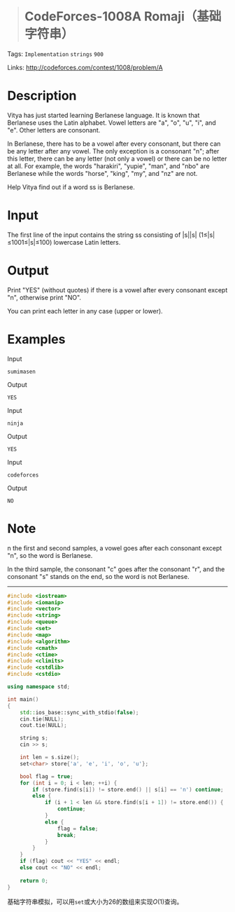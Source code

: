 > # CodeForces-1008A Romaji（基础字符串）

Tags: `Implementation` `strings` `900`

Links: http://codeforces.com/contest/1008/problem/A

# Description

Vitya has just started learning Berlanese language. It is known that Berlanese uses the Latin alphabet. Vowel letters are "a", "o", "u", "i", and "e". Other letters are consonant.

In Berlanese, there has to be a vowel after every consonant, but there can be any letter after any vowel. The only exception is a consonant "n"; after this letter, there can be any letter (not only a vowel) or there can be no letter at all. For example, the words "harakiri", "yupie", "man", and "nbo" are Berlanese while the words "horse", "king", "my", and "nz" are not.

Help Vitya find out if a word ss is Berlanese.

# Input

The first line of the input contains the string ss consisting of |s||s| (1≤|s|≤1001≤|s|≤100) lowercase Latin letters.

# Output

Print "YES" (without quotes) if there is a vowel after every consonant except "n", otherwise print "NO".

You can print each letter in any case (upper or lower).

# Examples

Input

```
sumimasen
```

Output

```
YES
```

Input

```
ninja
```

Output

```
YES
```

Input

```
codeforces
```

Output

```
NO
```

# Note

n the first and second samples, a vowel goes after each consonant except "n", so the word is Berlanese.

In the third sample, the consonant "c" goes after the consonant "r", and the consonant "s" stands on the end, so the word is not Berlanese.

-----

```c++
#include <iostream>
#include <iomanip>
#include <vector>
#include <string>
#include <queue>
#include <set>
#include <map>
#include <algorithm>
#include <cmath>
#include <ctime>
#include <climits>
#include <cstdlib>
#include <cstdio>

using namespace std;

int main()
{
	std::ios_base::sync_with_stdio(false);
	cin.tie(NULL);
	cout.tie(NULL);

	string s;
	cin >> s;

	int len = s.size();
	set<char> store{'a', 'e', 'i', 'o', 'u'};

	bool flag = true;
	for (int i = 0; i < len; ++i) {
		if (store.find(s[i]) != store.end() || s[i] == 'n') continue;
		else {
			if (i + 1 < len && store.find(s[i + 1]) != store.end()) {
				continue;
			}
			else {
				flag = false;
				break;
			}
		}
	}
	if (flag) cout << "YES" << endl;
	else cout << "NO" << endl;
	
	return 0;
}
```

基础字符串模拟，可以用`set`或大小为26的数组来实现$O(1)$查询。